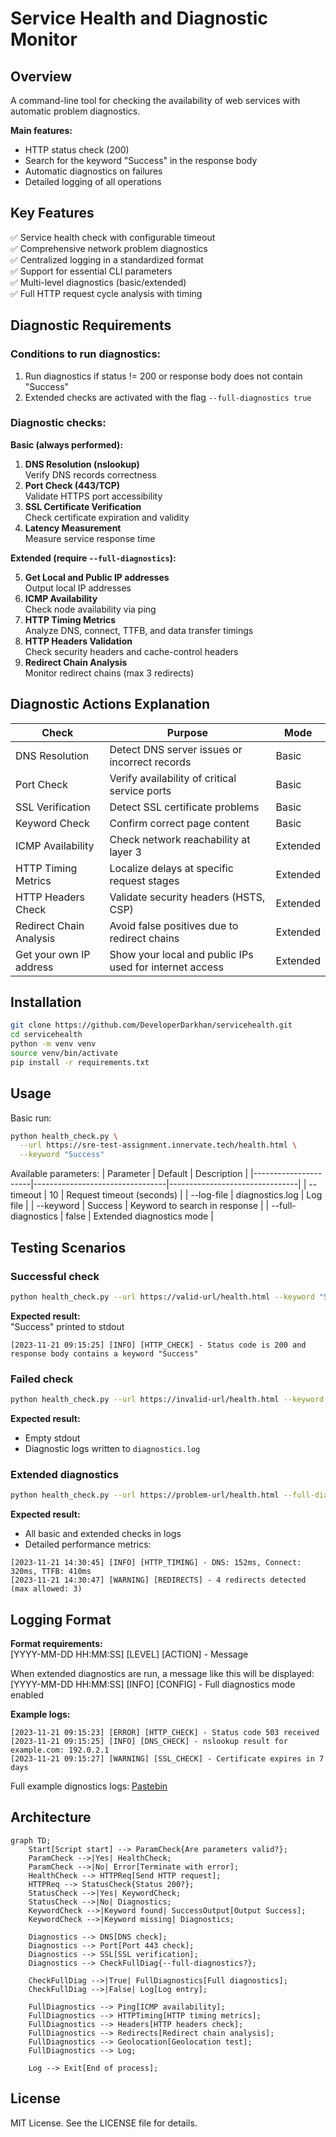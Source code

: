 # Service Health and Diagnostic Monitor

## Overview
A command-line tool for checking the availability of web services with automatic problem diagnostics.

**Main features:**
- HTTP status check (200)
- Search for the keyword "Success" in the response body
- Automatic diagnostics on failures
- Detailed logging of all operations

## Key Features

✅ Service health check with configurable timeout  
✅ Comprehensive network problem diagnostics  
✅ Centralized logging in a standardized format  
✅ Support for essential CLI parameters  
✅ Multi-level diagnostics (basic/extended)  
✅ Full HTTP request cycle analysis with timing  

## Diagnostic Requirements
### Conditions to run diagnostics:
1. Run diagnostics if status != 200 or response body does not contain "Success"
2. Extended checks are activated with the flag `--full-diagnostics true`

### Diagnostic checks:
**Basic (always performed):**
1. **DNS Resolution (nslookup)**  
   Verify DNS records correctness
2. **Port Check (443/TCP)**  
   Validate HTTPS port accessibility
3. **SSL Certificate Verification**  
   Check certificate expiration and validity
4. **Latency Measurement**  
   Measure service response time

**Extended (require `--full-diagnostics`):**  

5. **Get Local and Public IP addresses**  
   Output local IP addresses
6. **ICMP Availability**  
   Check node availability via ping
7. **HTTP Timing Metrics**  
   Analyze DNS, connect, TTFB, and data transfer timings
8. **HTTP Headers Validation**  
   Check security headers and cache-control headers
9. **Redirect Chain Analysis**  
   Monitor redirect chains (max 3 redirects)

## Diagnostic Actions Explanation
| Check                     | Purpose                                                        | Mode        |
|---------------------------|----------------------------------------------------------------|-------------|
| DNS Resolution            | Detect DNS server issues or incorrect records                | Basic       |
| Port Check                | Verify availability of critical service ports                   | Basic       |
| SSL Verification          | Detect SSL certificate problems                                | Basic       |
| Keyword Check             | Confirm correct page content                                   | Basic       |
| ICMP Availability         | Check network reachability at layer 3                         | Extended    |
| HTTP Timing Metrics       | Localize delays at specific request stages                     | Extended    |
| HTTP Headers Check        | Validate security headers (HSTS, CSP)                          | Extended    |
| Redirect Chain Analysis   | Avoid false positives due to redirect chains                  | Extended    |
| Get your own IP address   | Show your local and public IPs used for internet access        | Extended    |

## Installation
```bash
git clone https://github.com/DeveloperDarkhan/servicehealth.git
cd servicehealth
python -m venv venv
source venv/bin/activate
pip install -r requirements.txt
```

## Usage
Basic run:
```bash
python health_check.py \
  --url https://sre-test-assignment.innervate.tech/health.html \
  --keyword "Success"
```

Available parameters:
| Parameter            | Default                         | Description                    |
|----------------------|---------------------------------|--------------------------------|
| --timeout            | 10                              | Request timeout (seconds)      |
| --log-file           | diagnostics.log                 | Log file                       |
| --keyword            | Success                         | Keyword to search in response  |
| --full-diagnostics   | false                           | Extended diagnostics mode      |

## Testing Scenarios
### Successful check
```bash
python health_check.py --url https://valid-url/health.html --keyword "Success"
```
**Expected result:**  
"Success" printed to stdout  
```plaintext
[2023-11-21 09:15:25] [INFO] [HTTP_CHECK] - Status code is 200 and response body contains a keyword "Success"
```

### Failed check
```bash
python health_check.py --url https://invalid-url/health.html --keyword "Success"
```
**Expected result:**  
- Empty stdout  
- Diagnostic logs written to `diagnostics.log`

### Extended diagnostics
```bash
python health_check.py --url https://problem-url/health.html --full-diagnostics true
```
**Expected result:**  
- All basic and extended checks in logs  
- Detailed performance metrics:
```plaintext
[2023-11-21 14:30:45] [INFO] [HTTP_TIMING] - DNS: 152ms, Connect: 320ms, TTFB: 410ms
[2023-11-21 14:30:47] [WARNING] [REDIRECTS] - 4 redirects detected (max allowed: 3)
```

## Logging Format
**Format requirements:**  
[YYYY-MM-DD HH:MM:SS] [LEVEL] [ACTION] - Message

When extended diagnostics are run, a message like this will be displayed:  
[YYYY-MM-DD HH:MM:SS] [INFO] [CONFIG] - Full diagnostics mode enabled

**Example logs:**
```plaintext
[2023-11-21 09:15:23] [ERROR] [HTTP_CHECK] - Status code 503 received
[2023-11-21 09:15:25] [INFO] [DNS_CHECK] - nslookup result for example.com: 192.0.2.1
[2023-11-21 09:15:27] [WARNING] [SSL_CHECK] - Certificate expires in 7 days
```

Full example dignostics logs: [Pastebin](https://pastebin.com/Z3idhscu)

## Architecture

```mermaid
graph TD;
    Start[Script start] --> ParamCheck{Are parameters valid?};
    ParamCheck -->|Yes| HealthCheck;
    ParamCheck -->|No| Error[Terminate with error];
    HealthCheck --> HTTPReq[Send HTTP request];
    HTTPReq --> StatusCheck{Status 200?};
    StatusCheck -->|Yes| KeywordCheck;
    StatusCheck -->|No| Diagnostics;
    KeywordCheck -->|Keyword found| SuccessOutput[Output Success];
    KeywordCheck -->|Keyword missing| Diagnostics;

    Diagnostics --> DNS[DNS check];
    Diagnostics --> Port[Port 443 check];
    Diagnostics --> SSL[SSL verification];
    Diagnostics --> CheckFullDiag{--full-diagnostics?};

    CheckFullDiag -->|True| FullDiagnostics[Full diagnostics];
    CheckFullDiag -->|False| Log[Log entry];

    FullDiagnostics --> Ping[ICMP availability];
    FullDiagnostics --> HTTPTiming[HTTP timing metrics];
    FullDiagnostics --> Headers[HTTP headers check];
    FullDiagnostics --> Redirects[Redirect chain analysis];
    FullDiagnostics --> Geolocation[Geolocation test];
    FullDiagnostics --> Log;

    Log --> Exit[End of process];
```


## License
MIT License. See the LICENSE file for details.
